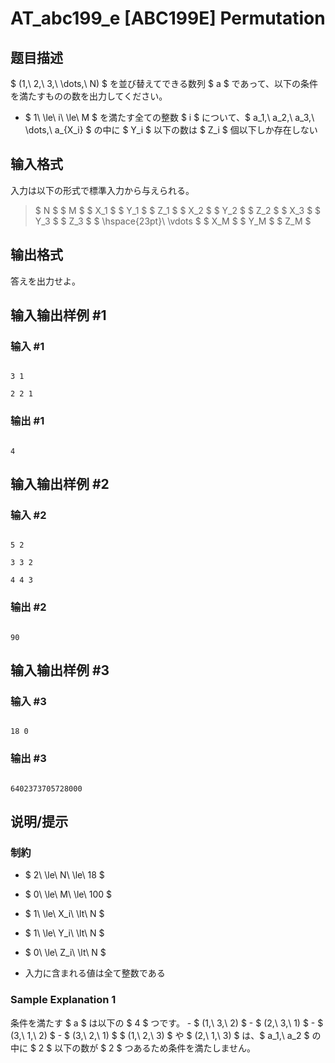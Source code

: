 # AT_abc199_e [ABC199E] Permutation

## 题目描述

[problemUrl]: https://atcoder.jp/contests/abc199/tasks/abc199_e

$ (1,\ 2,\ 3,\ \dots,\ N) $ を並び替えてできる数列 $ a $ であって、以下の条件を満たすものの数を出力してください。

- $ 1\ \le\ i\ \le\ M $ を満たす全ての整数 $ i $ について、$ a_1,\ a_2,\ a_3,\ \dots,\ a_{X_i} $ の中に $ Y_i $ 以下の数は $ Z_i $ 個以下しか存在しない

## 输入格式

入力は以下の形式で標準入力から与えられる。

> $ N $ $ M $ $ X_1 $ $ Y_1 $ $ Z_1 $ $ X_2 $ $ Y_2 $ $ Z_2 $ $ X_3 $ $ Y_3 $ $ Z_3 $ $ \hspace{23pt}\ \vdots $ $ X_M $ $ Y_M $ $ Z_M $

## 输出格式

答えを出力せよ。

## 输入输出样例 #1

### 输入 #1

```
3 1
2 2 1
```

### 输出 #1

```
4
```

## 输入输出样例 #2

### 输入 #2

```
5 2
3 3 2
4 4 3
```

### 输出 #2

```
90
```

## 输入输出样例 #3

### 输入 #3

```
18 0
```

### 输出 #3

```
6402373705728000
```

## 说明/提示

### 制約

- $ 2\ \le\ N\ \le\ 18 $
- $ 0\ \le\ M\ \le\ 100 $
- $ 1\ \le\ X_i\ \lt\ N $
- $ 1\ \le\ Y_i\ \lt\ N $
- $ 0\ \le\ Z_i\ \lt\ N $
- 入力に含まれる値は全て整数である

### Sample Explanation 1

条件を満たす $ a $ は以下の $ 4 $ つです。 - $ (1,\ 3,\ 2) $ - $ (2,\ 3,\ 1) $ - $ (3,\ 1,\ 2) $ - $ (3,\ 2,\ 1) $ $ (1,\ 2,\ 3) $ や $ (2,\ 1,\ 3) $ は、$ a_1,\ a_2 $ の中に $ 2 $ 以下の数が $ 2 $ つあるため条件を満たしません。